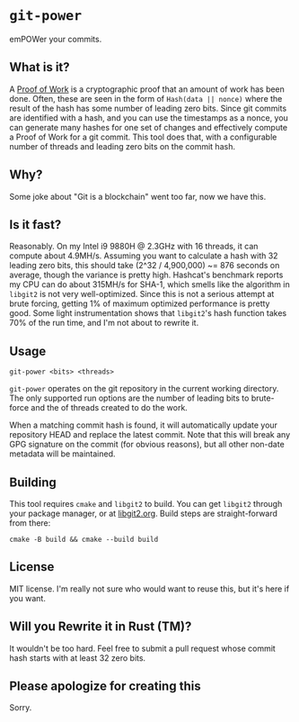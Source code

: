 # `git-power`
emPOWer your commits.

## What is it?
A [Proof of Work](https://en.wikipedia.org/wiki/Proof_of_work) is a cryptographic proof 
that an amount of work has been done. Often, these are seen in the form of
`Hash(data || nonce)` where the result of the hash has some number of leading zero bits. 
Since git commits are identified with a hash, and you can use the timestamps as a nonce,
you can generate many hashes for one set of changes and effectively compute a Proof of
Work for a git commit. This tool does that, with a configurable number of threads and
leading zero bits on the commit hash.  

## Why?
Some joke about "Git is a blockchain" went too far, now we have this.

## Is it fast?
Reasonably. On my Intel i9 9880H @ 2.3GHz with 16 threads, it can compute about 4.9MH/s.
Assuming you want to calculate a hash with 32 leading zero bits, this  should take
(2^32 / 4,900,000) ~= 876 seconds on average, though the variance is pretty high.
Hashcat's benchmark reports my CPU can do about 315MH/s for SHA-1, which smells like
the algorithm in `libgit2` is not very well-optimized. Since this is not a serious 
attempt at brute forcing, getting 1% of maximum optimized performance is pretty good. Some
light instrumentation shows that `libgit2`'s hash function takes 70% of the run time, and 
I'm not about to rewrite it.

## Usage

    git-power <bits> <threads>

`git-power` operates on the git repository in the current working directory.
The only supported run options are the number of leading bits to brute-force and the
of threads created to do the work.

When a matching commit hash is found, it will automatically update your repository HEAD
and replace the latest commit. Note that this will break any GPG signature on the commit
(for obvious reasons), but all other non-date metadata will be maintained.

## Building

This tool requires `cmake` and `libgit2` to build. You can get `libgit2` through your
package manager, or at [libgit2.org](https://libgit2.org/).
Build steps are straight-forward from there:

    cmake -B build && cmake --build build

## License
MIT license. I'm really not sure who would want to reuse this, but it's here if you want.

## Will you Rewrite it in Rust (TM)?
It wouldn't be too hard. Feel free to submit a pull request whose commit hash starts with
at least 32 zero bits.

## Please apologize for creating this

Sorry.